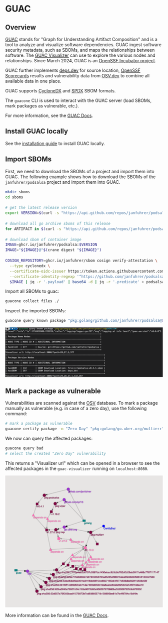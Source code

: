 # GUAC

## Overview

[GUAC](https://github.com/guacsec/guac) stands for "Graph for Understanding Artifact Composition" and is a tool to analyze and visualize software dependencies. GUAC ingest software security metadata, such as SBOMs, and maps the relationships between software. The [GUAC Visualizer](https://docs.guac.sh/guac-visualizer/) can use to explore the various nodes and relationships. Since March 2024, GUAC is an [OpenSSF Incubator project](https://openssf.org/blog/2024/03/07/guac-joins-openssf-as-incubating-project/).

GUAC further implements [deps.dev](https://deps.dev) for source location, [OpenSSF Scorecards](https://securityscorecards.dev/) results and vulnerability data from [OSV.dev](https://osv.dev/) to combine all available data in one place.

GUAC supports [CycloneDX](https://cyclonedx.org/) and [SPDX](https://spdx.dev/) SBOM formats.

The `guacone` CLI is used to interact with the GUAC server (load SBOMs, mark packages as vulnerable, etc.).

For more information, see the [GUAC Docs](https://docs.guac.sh/).

## Install GUAC locally

See the [installation guide](./install-guac-locally.md) to install GUAC locally.

## Import SBOMs

First, we need to download the SBOMs of a project and import them into GUAC. The following example shows how to download the SBOMs of the `janfuhrer/podsalsa` project and import them into GUAC.

```bash
mkdir sboms
cd sboms

# get the latest release version
export VERSION=$(curl -s "https://api.github.com/repos/janfuhrer/podsalsa/releases/latest" | jq -r '.tag_name')

# download all go archive sboms of this release
for ARTIFACT in $(curl -s "https://api.github.com/repos/janfuhrer/podsalsa/releases/latest" | jq -r '.assets[] | select(.name | endswith(".sbom.json")) | .name'); do curl -L -O -s https://github.com/janfuhrer/podsalsa/releases/download/$VERSION/$ARTIFACT; done

# download sbom of container image
IMAGE=ghcr.io/janfuhrer/podsalsa:$VERSION
IMAGE="${IMAGE}@"$(crane digest "${IMAGE}")

COSIGN_REPOSITORY=ghcr.io/janfuhrer/sbom cosign verify-attestation \
  --type cyclonedx \
  --certificate-oidc-issuer https://token.actions.githubusercontent.com \
  --certificate-identity-regexp '^https://github.com/janfuhrer/podsalsa/.github/workflows/release.yml@refs/tags/v[0-9]+.[0-9]+.[0-9]+(-rc.[0-9]+)?$' \
  $IMAGE | jq -r '.payload' | base64 -d | jq -r '.predicate' > podsalsa-$VERSION.sbom
```

Import all SBOMs to guac:

```bash
guacone collect files ./
```

Inspect the imported SBOMs:

```bash
guacone query known package "pkg:golang/github.com/janfuhrer/podsalsa@$VERSION"
```

![guac-search-package](../../assets/guac/guac-search-package.png)

## Mark a package as vulnerable

Vulnerabilities are scanned against the [OSV](https://osv.dev/) database. To mark a package manually as vulnerable (e.g. in case of a zero day), use the following command:

```bash
# mark a package as vulnerable
guacone certify package -n "Zero Day" "pkg:golang/go.uber.org/multierr"
```

We now can query the affected packages:

```bash
guacone query bad
# select the created "Zero Day" vulnerability
```

This returns a "Visualizer url" which can be opened in a browser to see the affected packages in the `guac-visualizer` running on `localhost:8080`.

![guac-visualizer](../../assets/guac/guac-visualizer.png)

More information can be found in the [GUAC Docs](https://docs.guac.sh/).

